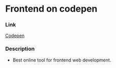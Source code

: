 # Frontend on codepen
### Link
[Codepen](https://codepen.io)

### Description
   - Best online tool for frontend web development. 
